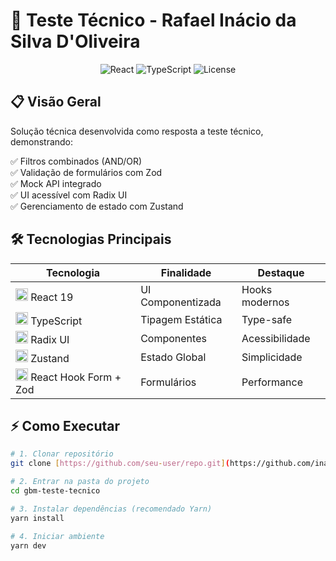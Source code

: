 # 🚀 Teste Técnico - Rafael Inácio da Silva D'Oliveira

<div align="center">
  <img src="https://img.shields.io/badge/react-19.0.0-blue?logo=react" alt="React">
  <img src="https://img.shields.io/badge/typescript-4.9.5-blue?logo=typescript" alt="TypeScript">
  <img src="https://img.shields.io/badge/license-MIT-green" alt="License">
</div>

## 📋 Visão Geral
Solução técnica desenvolvida como resposta a teste técnico, demonstrando:

✅ Filtros combinados (AND/OR)  
✅ Validação de formulários com Zod  
✅ Mock API integrado  
✅ UI acessível com Radix UI  
✅ Gerenciamento de estado com Zustand  

## 🛠️ Tecnologias Principais

| Tecnologia | Finalidade | Destaque |
|------------|------------|----------|
| <img src="https://cdn.jsdelivr.net/gh/devicons/devicon/icons/react/react-original.svg" width="20"/> React 19 | UI Componentizada | Hooks modernos |
| <img src="https://cdn.jsdelivr.net/gh/devicons/devicon/icons/typescript/typescript-original.svg" width="20"/> TypeScript | Tipagem Estática | Type-safe |
| <img src="https://radix-ui.com/favicon.ico" width="20"/> Radix UI | Componentes | Acessibilidade |
| <img src="https://zustand-demo.pmnd.rs/favicon.ico" width="20"/> Zustand | Estado Global | Simplicidade |
| <img src="https://react-hook-form.com/images/logo.png" width="20"/> React Hook Form + Zod | Formulários | Performance |

## ⚡ Como Executar

```bash
# 1. Clonar repositório
git clone [https://github.com/seu-user/repo.git](https://github.com/inaciorafael/gbm-teste-tecnico.git)

# 2. Entrar na pasta do projeto
cd gbm-teste-tecnico

# 3. Instalar dependências (recomendado Yarn)
yarn install

# 4. Iniciar ambiente
yarn dev
